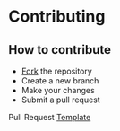# Contributing

## How to contribute
- [Fork](https://github.com/alyssabedard/Hanzi2Pinyin-notetype/fork) the repository
- Create a new branch
- Make your changes
- Submit a pull request

Pull Request [Template](PULL_REQUEST_TEMPLATE.md)